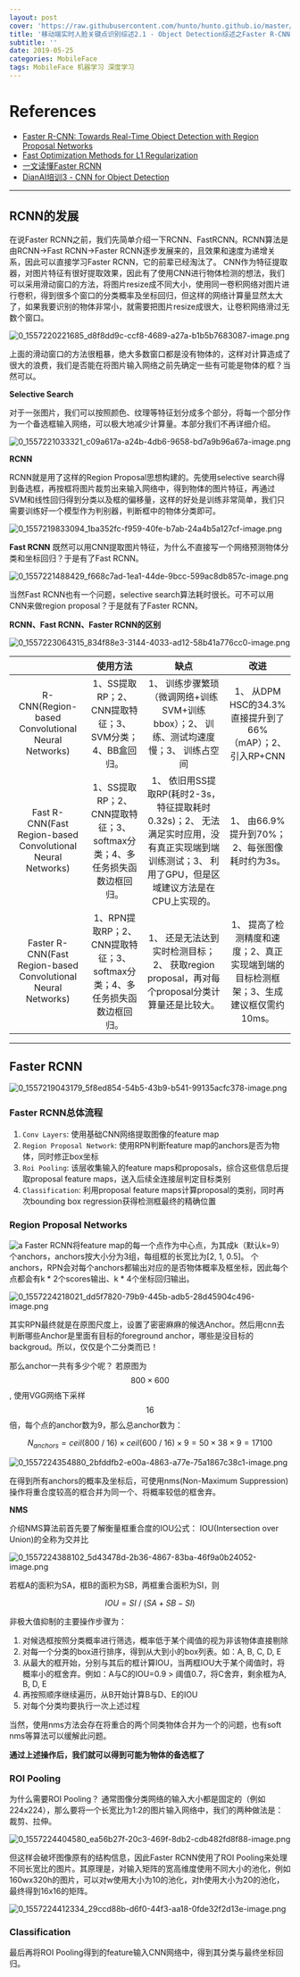 ```yaml
---
layout: post
cover: 'https://raw.githubusercontent.com/hunto/hunto.github.io/master/assets/img/MobileFace/1557219046297-5f8ed854-54b5-43b9-b541-99135acfc378-image.png'
title: '移动端实时人脸关键点识别综述2.1 - Object Detection综述之Faster R-CNN'
subtitle: ''
date: 2019-05-25
categories: MobileFace
tags: MobileFace 机器学习 深度学习
---
```


# References

* [Faster R-CNN: Towards Real-Time Object Detection with Region Proposal Networks
](https://arxiv.org/abs/1506.01497)
* [Fast Optimization Methods for L1 Regularization](http://pages.cs.wisc.edu/~gfung/GeneralL1/L1_approx_bounds.pdf)
* [一文读懂Faster RCNN](https://zhuanlan.zhihu.com/p/31426458)
* [DianAI培训3 - CNN for Object Detection](https://github.com/hunto/DianAICourse_Summer/blob/master/Lectures/3_CNN_for_object_detection/DianAI%E5%9F%B9%E8%AE%AD3-%E9%BB%84%E6%B6%9B.pdf)

---

## RCNN的发展

在说Faster RCNN之前，我们先简单介绍一下RCNN、FastRCNN。RCNN算法是由RCNN->Fast RCNN->Faster RCNN逐步发展来的，且效果和速度为递增关系，因此可以直接学习Faster RCNN，它的前辈已经淘汰了。
CNN作为特征提取器，对图片特征有很好提取效果，因此有了使用CNN进行物体检测的想法，我们可以采用滑动窗口的方法，将图片resize成不同大小，使用同一卷积网络对图片进行卷积，得到很多个窗口的分类概率及坐标回归，但这样的网络计算量显然太大了，如果我要识别的物体非常小，就需要把图片resize成很大，让卷积网络滑过无数个窗口。

![0_1557220221685_d8f8dd9c-ccf8-4689-a27a-b1b5b7683087-image.png](https://raw.githubusercontent.com/hunto/hunto.github.io/master/assets/img/MobileFace/1557220222534-d8f8dd9c-ccf8-4689-a27a-b1b5b7683087-image.png) 

上面的滑动窗口的方法很粗暴，绝大多数窗口都是没有物体的，这样对计算造成了很大的浪费，我们是否能在将图片输入网络之前先确定一些有可能是物体的框？当然可以。

**Selective Search**

对于一张图片，我们可以按照颜色、纹理等特征划分成多个部分，将每一个部分作为一个备选框输入网络，可以极大地减少计算量。本部分我们不再详细介绍。

![0_1557221033321_c09a617a-a24b-4db6-9658-bd7a9b96a67a-image.png](https://raw.githubusercontent.com/hunto/hunto.github.io/master/assets/img/MobileFace/1557221043510-c09a617a-a24b-4db6-9658-bd7a9b96a67a-image.png) 

**RCNN**

RCNN就是用了这样的Region Proposal思想构建的。先使用selective search得到备选框，再按框将图片裁剪出来输入网络中，得到物体的图片特征，再通过SVM和线性回归得到分类以及框的偏移量，这样的好处是训练非常简单，我们只需要训练好一个模型作为判别器，判断框中的物体分类即可。

![0_1557219833094_1ba352fc-f959-40fe-b7ab-24a4b5a127cf-image.png](https://raw.githubusercontent.com/hunto/hunto.github.io/master/assets/img/MobileFace/1557219835588-1ba352fc-f959-40fe-b7ab-24a4b5a127cf-image.png) 

**Fast RCNN**
既然可以用CNN提取图片特征，为什么不直接写一个网络预测物体分类和坐标回归？于是有了Fast RCNN。

![0_1557221488429_f668c7ad-1ea1-44de-9bcc-599ac8db857c-image.png](https://raw.githubusercontent.com/hunto/hunto.github.io/master/assets/img/MobileFace/1557221509019-f668c7ad-1ea1-44de-9bcc-599ac8db857c-image.png) 

当然Fast RCNN也有一个问题，selective search算法耗时很长。可不可以用CNN来做region proposal？于是就有了Faster RCNN。

**RCNN、Fast RCNN、Faster RCNN的区别**

![0_1557223064315_834f88e3-3144-4033-ad12-58b41a776cc0-image.png](https://raw.githubusercontent.com/hunto/hunto.github.io/master/assets/img/MobileFace/1557223067711-834f88e3-3144-4033-ad12-58b41a776cc0-image.png) 


||使用方法|缺点|改进|
|:--:|:--:|:--:|:--:|
|R-CNN(Region-based Convolutional Neural Networks)|1、SS提取RP；2、CNN提取特征；3、SVM分类；4、BB盒回归。|1、 训练步骤繁琐（微调网络+训练SVM+训练bbox）；2、 训练、测试均速度慢；3、 训练占空间|1、 从DPM HSC的34.3%直接提升到了66%（mAP）；2、 引入RP+CNN|
|Fast R-CNN(Fast Region-based Convolutional Neural Networks)|1、SS提取RP；2、CNN提取特征；3、softmax分类；4、多任务损失函数边框回归。|1、 依旧用SS提取RP(耗时2-3s，特征提取耗时0.32s)；2、 无法满足实时应用，没有真正实现端到端训练测试；3、 利用了GPU，但是区域建议方法是在CPU上实现的。|1、 由66.9%提升到70%；2、每张图像耗时约为3s。|
|Faster R-CNN(Fast Region-based Convolutional Neural Networks)|1、RPN提取RP；2、CNN提取特征；3、softmax分类；4、多任务损失函数边框回归。|1、 还是无法达到实时检测目标；2、 获取region proposal，再对每个proposal分类计算量还是比较大。|1、 提高了检测精度和速度；2、真正实现端到端的目标检测框架；3、生成建议框仅需约10ms。|


---

## Faster RCNN

![0_1557219043179_5f8ed854-54b5-43b9-b541-99135acfc378-image.png](https://raw.githubusercontent.com/hunto/hunto.github.io/master/assets/img/MobileFace/1557219046297-5f8ed854-54b5-43b9-b541-99135acfc378-image.png) 

### Faster RCNN总体流程

1. `Conv Layers`: 使用基础CNN网络提取图像的feature map
2. `Region Proposal Network`: 使用RPN判断feature map的anchors是否为物体，同时修正box坐标
3. `Roi Pooling`: 该层收集输入的feature maps和proposals，综合这些信息后提取proposal feature maps，送入后续全连接层判定目标类别
4. `Classification`: 利用proposal feature maps计算proposal的类别，同时再次bounding box regression获得检测框最终的精确位置

### Region Proposal Networks

![a](https://raw.githubusercontent.com/hunto/hunto.github.io/master/assets/img/MobileFace/1557223485731-e3910f94-7ac5-484d-a82c-b4a1d8c6ddef-image.png)
Faster RCNN将feature map的每一个点作为中心点，为其成k（默认k=9）个anchors，anchors按大小分为3组，每组框的长宽比为[2, 1, 0.5]。 个anchors，RPN会对每个anchors都输出对应的是否物体概率及框坐标，因此每个点都会有k * 2个scores输出、k * 4个坐标回归输出。

![0_1557224218021_dd5f7820-79b9-445b-adb5-28d45904c496-image.png](https://raw.githubusercontent.com/hunto/hunto.github.io/master/assets/img/MobileFace/1557224220782-dd5f7820-79b9-445b-adb5-28d45904c496-image.png) 

其实RPN最终就是在原图尺度上，设置了密密麻麻的候选Anchor。然后用cnn去判断哪些Anchor是里面有目标的foreground anchor，哪些是没目标的backgroud。所以，仅仅是个二分类而已！

那么anchor一共有多少个呢？
若原图为 $$800 \times 600$$, 使用VGG网络下采样 $$16$$ 倍，每个点的anchor数为9，那么总anchor数为：

$$N_{anchors} = ceil(800\ /\ 16)\times ceil(600\ /\ 16)\times 9 = 50 \times 38  \times 9 = 17100$$

![0_1557224354880_2bfddfb2-e00a-4863-a77e-75a1867c38c1-image.png](/assets/uploads/files/1557224364169-2bfddfb2-e00a-4863-a77e-75a1867c38c1-image.png) 

在得到所有anchors的概率及坐标后，可使用nms(Non-Maximum Suppression)操作将重合度较高的框合并为同一个、将概率较低的框舍弃。

**NMS**

介绍NMS算法前首先要了解衡量框重合度的IOU公式：
IOU(Intersection over Union)的全称为交并比

![0_1557224388102_5d43478d-2b36-4867-83ba-46f9a0b24052-image.png](https://raw.githubusercontent.com/hunto/hunto.github.io/master/assets/img/MobileFace/1557224388281-5d43478d-2b36-4867-83ba-46f9a0b24052-image.png) 

若框A的面积为SA，框B的面积为SB，两框重合面积为SI，则

$$IOU = SI\ /\ (SA + SB - SI)$$

非极大值抑制的主要操作步骤为：
1. 对候选框按照分类概率进行筛选，概率低于某个阈值的视为非该物体直接剔除
2. 对每一个分类的box进行排序，得到从大到小的box列表。如：A, B, C, D, E
3. 从最大的框开始，分别与其后的框计算IOU，当两框IOU大于某个阈值时，将概率小的框舍弃。例如：A与C的IOU=0.9 > 阈值0.7，将C舍弃，剩余框为A, B, D, E
4. 再按照顺序继续遍历，从B开始计算B与D、E的IOU
5. 对每个分类均要执行一次上述过程

当然，使用nms方法会存在将重合的两个同类物体合并为一个的问题，也有soft nms等算法可以缓解此问题。

**通过上述操作后，我们就可以得到可能为物体的备选框了**

### ROI Pooling  

为什么需要ROI Pooling？
通常图像分类网络的输入大小都是固定的（例如224x224），那么要将一个长宽比为1:2的图片输入网络中，我们的两种做法是：裁剪、拉伸。

![0_1557224404580_ea56b27f-20c3-469f-8db2-cdb482fd8f88-image.png](https://raw.githubusercontent.com/hunto/hunto.github.io/master/assets/img/MobileFace/1557224406403-ea56b27f-20c3-469f-8db2-cdb482fd8f88-image.png) 

但这样会破坏图像原有的结构信息，因此Faster RCNN使用了ROI Pooling来处理不同长宽比的图片。其原理是，对输入矩阵的宽高维度使用不同大小的池化，例如160wx320h的图片，可以对w使用大小为10的池化，对h使用大小为20的池化，最终得到16x16的矩阵。

![0_1557224412334_29ccd88b-d6f0-44f3-aa18-0fde32f2d13e-image.png](https://raw.githubusercontent.com/hunto/hunto.github.io/master/assets/img/MobileFace/1557224412954-29ccd88b-d6f0-44f3-aa18-0fde32f2d13e-image.png) 

### Classification

最后再将ROI Pooling得到的feature输入CNN网络中，得到其分类与最终坐标回归。




